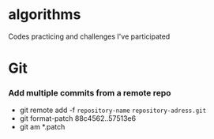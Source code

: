 # algorithms
Codes practicing and challenges I've participated

# Git

### Add multiple commits from a remote repo
- git remote add -f `repository-name` `repository-adress.git`
- git format-patch 88c4562..57513e6
- git am *.patch
